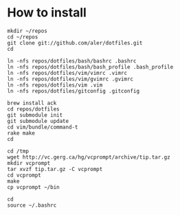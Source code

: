 How to install
==============

    mkdir ~/repos
    cd ~/repos
    git clone git://github.com/aler/dotfiles.git
    cd

    ln -nfs repos/dotfiles/bash/bashrc .bashrc
    ln -nfs repos/dotfiles/bash/bash_profile .bash_profile
    ln -nfs repos/dotfiles/vim/vimrc .vimrc
    ln -nfs repos/dotfiles/vim/gvimrc .gvimrc
    ln -nfs repos/dotfiles/vim .vim
    ln -nfs repos/dotfiles/gitconfig .gitconfig

    brew install ack
    cd repos/dotfiles
    git submodule init
    git submodule update
    cd vim/bundle/command-t
    rake make
    cd

    cd /tmp
    wget http://vc.gerg.ca/hg/vcprompt/archive/tip.tar.gz
    mkdir vcprompt
    tar xvzf tip.tar.gz -C vcprompt
    cd vcprompt
    make
    cp vcprompt ~/bin

    cd
    source ~/.bashrc

